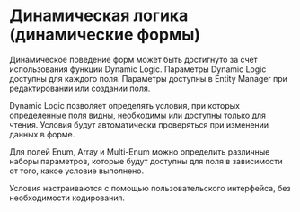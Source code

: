 # Динамическая логика (динамические формы)

Динамическое поведение форм может быть достигнуто за счет использования функции Dynamic Logic. Параметры Dynamic Logic доступны для каждого поля. Параметры доступны в Entity Manager при редактировании или создании поля.
 
Dynamic Logic позволяет определять условия, при которых определенные поля видны, необходимы или доступны только для чтения. Условия будут автоматически проверяться при изменении данных в форме.

Для полей Enum, Array и Multi-Enum можно определить различные наборы параметров, которые будут доступны для поля в зависимости от того, какое условие выполнено.

Условия настраиваются с помощью пользовательского интерфейса, без необходимости кодирования.
